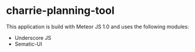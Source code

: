 charrie-planning-tool
=====================

This application is build with Meteor JS 1.0 and uses the following modules:

- Underscore JS
- Sematic-UI
